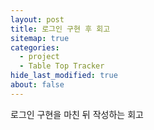 ```yaml
---
layout: post
title: 로그인 구현 후 회고
sitemap: true
categories:
  - project
  - Table Top Tracker
hide_last_modified: true
about: false
---
```


로그인 구현을 마친 뒤 작성하는 회고